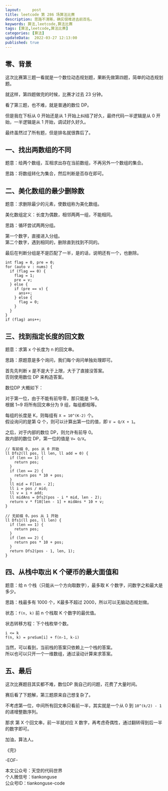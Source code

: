 ```yaml
---   
layout:     post  
title: leetcode 第 286 场算法比赛  
description: 思路不清晰，确实很难进去前百名。       
keywords: 算法,leetcode,算法比赛  
tags: [算法,leetcode,算法比赛]    
categories: [算法]  
updateData:  2022-03-27 12:13:00  
published: true  
---  
```



## 零、背景  


这次比赛第三题一看就是一个数位动态规划题，果断先做第四题，简单的动态规划题。  


就这样，第四题做完的时候，比赛才过去 23 分钟。  


看了第三题，也不难，就是普通的数位 DP。  


但是我在下标从 0 开始还是从 1 开始上纠结了好久，最终代码一半逻辑是从 0 开始，一半逻辑是从 1 开始，调试好久好久。  


最终虽然过了所有题，但是排名就很靠后了。  



## 一、找出两数组的不同  


题意：给两个数组，互相求出存在当前数组，不再另外一个数组的集合。  


思路：将数组转化为集合，然后判断是否存在即可。  


## 二、美化数组的最少删除数  

题意：求删除最少的元素，使数组称为美化数组。  


美化数组定义：长度为偶数，相邻两两一组，不能相同。  


思路：循环尝试两两分组。  


第一个数字，直接进入分组。  
第二个数字，遇到相同的，删除直到找到不同的。  


最后在判断分组是不是匹配了一半，是的话，说明还有一个，也删除。  


```
int flag = 0, pre = 0;
for (auto v : nums) {
  if (flag == 0) {
    flag = 1;
    pre = v;
  } else {
    if (pre == v) {
      ans++;
    } else {
      flag = 0;
    }
  }
}
if (flag) ans++;
```


## 三、找到指定长度的回文数  


题意：求第 x 个长度为 n 的回文串。  


思路：原题意是多个询问，我们每个询问单独处理即可。  


首先先判断 x 是不是大于上限，大于了直接没答案。  
否则使用数位 DP 来构造答案。  


数位DP 大概如下：


对于第一位，由于不能有前导零，那只能是 1~9。  
根据 1~9 将所有回文串分为 9 组，每组都相等。  


每组的长度是 K，则每组有 `X = 10^(K-2)` 个。  
假设询问的是第 Q 个，则可以计算出第一位的值，即 `V = Q/X + 1`。  


之后，对于内部的数位 DP，则允许有前导 0。  
故内部的数位 DP，第一位的值是 `V= Q/X`。  



```
// 有前缀 0, pos 从 0 开始
ll Dfs2(ll pos, ll len, ll add = 0) {
  if (len == 1) {
    return pos;
  }
  if (len == 2) {
    return pos * 10 + pos;
  }
  ll mid = F[len - 2];
  ll i = pos / mid;
  ll v = i + add;
  ll midAns = Dfs2(pos - i * mid, len - 2);
  return v * f10[len - 1] + midAns * 10 + v;
}

// 无前缀 0，pos 从 1 开始
ll Dfs1(ll pos, ll len) {
  if (len == 1) {
    return pos;
  }
  if (len == 2) {
    return pos * 10 + pos;
  }
  return Dfs2(pos - 1, len, 1);
}
```


## 四、从栈中取出 K 个硬币的最大面值和  


题意：给 n 个栈（只能从一个方向取数字），最多取 K 个数字，问数字之和最大是多少。  


思路：栈最多有 1000 个，K最多不超过 2000，所以可以无脑动态规划做。  


状态：`f(n, k)` 前 n 个栈取 K 个数字的最优值。  


状态转移方程：下个栈枚举个数。  


```
i <= k
f(n, k) = preSum[i] + f(n-1, k-i)
```

当然，可以看到，当前栈的答案只依赖上一个栈的答案。  
所以也可以只开一个一维数组，通过滚动计算来求答案。  



## 五、最后 


这次比赛题目其实都不难，数位DP 我自己的问题，花费了大量时间。  



赛后看了下题解，第三题原来自己想复杂了。  


不考虑第一位，中间所有回文串只看前一半，其实就是一个从 0 到 `10^(k/2) - 1` 的递增整数序列。  


那求 第 X 个回文串，前一半就对应 X 数字，再考虑奇偶性，通过翻转得到后一半的数字即可。  





加油，算法人。  


《完》  


-EOF-  



本文公众号：天空的代码世界  
个人微信号：tiankonguse  
公众号ID：tiankonguse-code  
  

